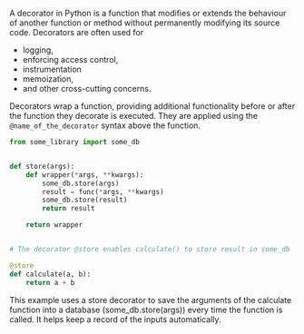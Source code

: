A decorator in Python is a function that modifies or extends the behaviour of another function or method without
permanently modifying its source code. Decorators are often used for 
- logging, 
- enforcing access control, 
- instrumentation 
- memoization, 
- and other cross-cutting concerns.

Decorators wrap a function, providing additional functionality before or after the function they decorate is executed.
They are applied using the `@name_of_the_decorator` syntax above the function.

```python
from some_library import some_db


def store(args):
    def wrapper(*args, **kwargs):
        some_db.store(args)
        result = func(*args, **kwargs)
        some_db.store(result)
        return result

    return wrapper


# The decorator @store enables calculate() to store result in some_db

@store
def calculate(a, b):
    return a + b
```

This example uses a store decorator to save the arguments of the calculate function into a database
(some_db.store(args)) every time the function is called. 
It helps keep a record of the inputs automatically.

